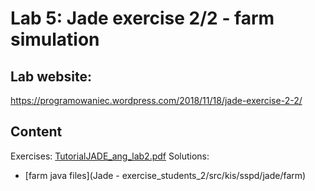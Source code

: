 # Lab 5: Jade exercise 2/2 - farm simulation

## Lab website:
<https://programowaniec.wordpress.com/2018/11/18/jade-exercise-2-2/> 

## Content
Exercises: [TutorialJADE_ang_lab2.pdf](TutorialJADE_ang_lab2.pdf)
Solutions:
  - [farm java files](Jade - exercise_students_2/src/kis/sspd/jade/farm)
